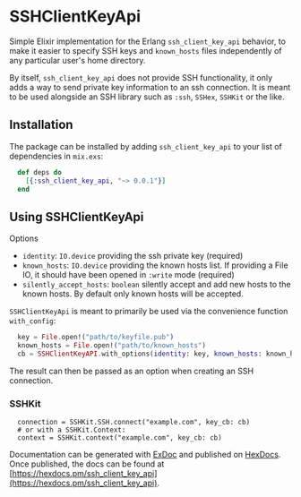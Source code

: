 # SSHClientKeyApi

Simple Elixir implementation for the Erlang `ssh_client_key_api` behavior, to
make it easier to specify SSH keys and `known_hosts` files independently of
any particular user's home directory.

By itself, `ssh_client_key_api` does not provide SSH functionality, it only adds
a way to send private key information to an ssh connection. It is meant to be
used alongside an SSH library such as `:ssh`, `SSHex`, `SSHKit` or the like.

## Installation

The package can be installed by adding `ssh_client_key_api` to your list of
dependencies in `mix.exs`:

```elixir
  def deps do
    [{:ssh_client_key_api, "~> 0.0.1"}]
  end
```

## Using SSHClientKeyApi

Options

 * `identity`: `IO.device` providing the ssh private key (required)
 * `known_hosts`: `IO.device` providing the known hosts list. If providing a File IO, it should have been opened in `:write` mode (required)
 * `silently_accept_hosts`: `boolean` silently accept and add new hosts to the known hosts. By default only known hosts will be accepted.

`SSHClientKeyApi` is meant to primarily be used via the convenience function
`with_config`:

```elixir
  key = File.open!("path/to/keyfile.pub")
  known_hosts = File.open!("path/to/known_hosts")
  cb = SSHClientKeyAPI.with_options(identity: key, known_hosts: known_hosts, silently_accept_hosts: true)
```

The result can then be passed as an option when creating an SSH connection.

### SSHKit

```
  connection = SSHKit.SSH.connect("example.com", key_cb: cb)
  # or with a SSHKit.Context:
  context = SSHKit.context("example.com", key_cb: cb)
```

Documentation can be generated with [ExDoc](https://github.com/elixir-lang/ex_doc)
and published on [HexDocs](https://hexdocs.pm). Once published, the docs can
be found at [https://hexdocs.pm/ssh_client_key_api](https://hexdocs.pm/ssh_client_key_api).

